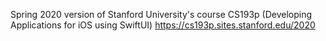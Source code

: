Spring 2020 version of Stanford University's course CS193p (Developing Applications for iOS using SwiftUI)
https://cs193p.sites.stanford.edu/2020
